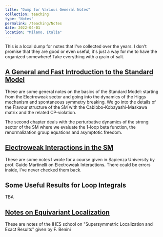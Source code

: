 ```yaml
---
title: "Dump for Various General Notes"
collection: teaching
type: "Notes"
permalink: /teaching/Notes
date: 2022-04-01
location: "Milano, Italia"
---
```

This is a local dump for notes that I've collected over the years. I don't promise that they are good or even useful, it's just a way for me to have the organized somewhere! Take everything with a grain of salt.

## [A General and Fast Introduction to the Standard Model](http://DavideMorgante.github.io/files/notes_SM.pdf)
These are some general notes on the basics of the Standard Model: starting from the Electroweak sector and going into the dynamics of the Higgs mechanism and spontaneous symmetry breaking. We go into the details of the Flavour structure of the SM with the Cabibbo-Kobayashi-Maskawa matrix and the related CP-violation.

The second chapter deals with the perturbative dynamics of the strong sector of the SM where we evaluate the $1$-loop beta function, the renormalization group equations and asymptotic freedom.

## [Electroweak Interactions in the SM](http://DavideMorgante.github.io/files/EW_Notes.pdf)
These are some notes I wrote for a course given in Sapienza University by prof. Guido Martinelli on Electroweak Interactions. There could be errors inside, I've never checked them back.

## Some Useful Results for Loop Integrals
TBA

## [Notes on Equivariant Localization](http://DavideMorgante.github.io/files/equiv_loc.pdf)
These are notes of the IHES school on "Supersymmetric Localization and Exact Results" given by F. Benini
